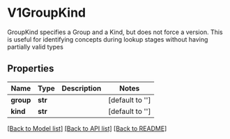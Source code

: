 # V1GroupKind

GroupKind specifies a Group and a Kind, but does not force a version.  This is useful for identifying concepts during lookup stages without having partially valid types

## Properties
Name | Type | Description | Notes
------------ | ------------- | ------------- | -------------
**group** | **str** |  | [default to '']
**kind** | **str** |  | [default to '']

[[Back to Model list]](../README.md#documentation-for-models) [[Back to API list]](../README.md#documentation-for-api-endpoints) [[Back to README]](../README.md)



